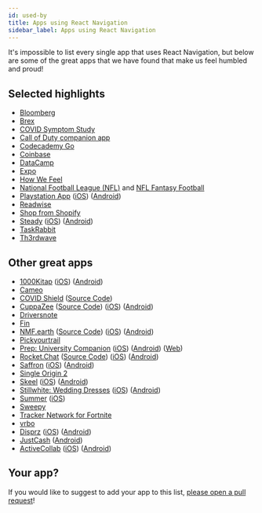 ```yaml
---
id: used-by
title: Apps using React Navigation
sidebar_label: Apps using React Navigation
---
```


It's impossible to list every single app that uses React Navigation, but below are some of the great apps that we have found that make us feel humbled and proud!

## Selected highlights

- [Bloomberg](https://www.bloombergapps.com/app/bloomberg/)
- [Brex](https://brex.com/mobile/)
- [COVID Symptom Study](https://covid.joinzoe.com/)
- [Call of Duty companion app](https://www.callofduty.com/app)
- [Codecademy Go](https://www.codecademy.com/mobile-app-download)
- [Coinbase](https://coinbase.com/)
- [DataCamp](https://www.datacamp.com/mobile/)
- [Expo](https://expo.io/client)
- [How We Feel](https://howwefeel.org/)
- [National Football League (NFL)](https://itunes.apple.com/app/nfl/id389781154) and [NFL Fantasy Football](https://apps.apple.com/us/app/nfl-fantasy-football/id876054082)
- [Playstation App](https://www.playstation.com/en-ca/playstation-app/) ([iOS](https://apps.apple.com/us/app/playstation-app/id410896080)) ([Android](https://play.google.com/store/apps/details?id=com.scee.psxandroid&hl=en_CA&gl=US))
- [Readwise](https://readwise.io/)
- [Shop from Shopify](https://www.shopify.com/shop)
- [Steady](https://steadyapp.com/) ([iOS](https://apps.apple.com/us/app/id1339259265)) ([Android](https://play.google.com/store/apps/details?id=com.steady.steadyapp.com))
- [TaskRabbit](https://apps.apple.com/ca/app/taskrabbit-handyman-more/id374165361)
- [Th3rdwave](https://www.th3rdwave.coffee/)

## Other great apps

- [1000Kitap](https://1000kitap.com/) ([iOS](https://apps.apple.com/tr/app/1000kitap/id1319837589?l=tr)) ([Android](https://play.google.com/store/apps/details?id=com.binkitap.android&hl=en))
- [Cameo](https://apps.apple.com/us/app/cameo-personal-celeb-videos/id1258311581)
- [COVID Shield](https://www.covidshield.app/) ([Source Code](https://github.com/CovidShield/mobile))
- [CuppaZee](https://www.cuppazee.app/) ([Source Code](https://github.com/CuppaZee/CuppaZee)) ([iOS](https://apps.apple.com/us/app/cuppazee/id1514563308)) ([Android](https://play.google.com/store/apps/details?id=uk.cuppazee.paper))
- [Driversnote](https://www.driversnote.com/)
- [Fin](https://tryfin.app/)
- [NMF.earth](https://nmf.earth/) ([Source Code](https://github.com/NMF-earth/nmf-app)) ([iOS](https://apps.apple.com/us/app/nmf-earth/id1494561829)) ([Android](https://play.google.com/store/apps/details?id=nmf.earth))
- [Pickyourtrail](https://apps.apple.com/us/app/pickyourtrail/id1400253672)
- [Prep: University Companion](https://prep.surf) ([iOS](http://tiny.cc/q4lliz)) ([Android](http://tiny.cc/14lliz)) ([Web](https://app.prep.surf/))
- [Rocket.Chat](https://rocket.chat/) ([Source Code](https://github.com/RocketChat/Rocket.Chat.ReactNative)) ([iOS](https://apps.apple.com/us/app/rocket-chat/id1148741252)) ([Android](https://play.google.com/store/apps/details?id=chat.rocket.android))
- [Saffron](https://www.mysaffronapp.com/) ([iOS](https://apps.apple.com/us/app/saffron-your-digital-cookbook/id1438683531)) ([Android](https://play.google.com/store/apps/details?id=com.awad.saffron))
- [Single Origin 2](https://singleoriginapp.com/)
- [Skeel](https://www.skeelapp.com/) ([iOS](https://apps.apple.com/fr/app/skeel-qui-est-le-meilleur/id1292404366)) ([Android](https://play.google.com/store/apps/details?id=com.skeelofficial.reactnativeclient))
- [Stillwhite: Wedding Dresses](https://www.stillwhite.com/) ([iOS](https://apps.apple.com/us/app/stillwhite-wedding-dresses/id1483180828)) ([Android](https://play.google.com/store/apps/details?id=com.stillwhite.app))
- [Summer](https://www.summerapp.com/) ([iOS](https://apps.apple.com/app/apple-store/id1512328590?pt=118010433))
- [Sweepy](https://sweepy.app/)
- [Tracker Network for Fortnite](https://apps.apple.com/us/app/tracker-network-for-fortnite/id1287696482)
- [vrbo](https://www.vrbo.com/mobile/)
- [Disprz](https://www.disprz.com/) ([iOS](https://apps.apple.com/us/app/disprz/id1458716803#?platform=iphone)) ([Android](https://play.google.com/store/apps/details?id=com.disprz&hl=en_IN&gl=US))
- [JustCash](https://justcash.app/) ([Android](https://play.google.com/store/apps/details?id=com.justcash&hl=en&gl=US))
- [ActiveCollab](https://activecollab.com/) ([iOS](https://apps.apple.com/us/app/activecollab-work-management/id1509421965)) ([Android](https://play.google.com/store/apps/details?id=com.activecollab.mobile))

## Your app?

If you would like to suggest to add your app to this list, [please open a pull request](https://github.com/react-navigation/website)!
